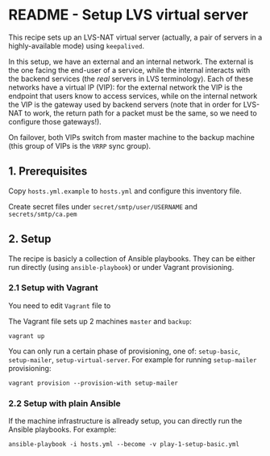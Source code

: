 # README - Setup LVS virtual server

This recipe sets up an LVS-NAT virtual server (actually, a pair of servers in a highly-available mode) using `keepalived`.

In this setup, we have an external and an internal network. The external is the one facing the end-user of a service, while the internal interacts with the backend services (the *real* servers in LVS terminology). Each of these networks have a virtual IP (VIP): for the external network the VIP is the endpoint that users know to access services, while on the internal network the VIP is the gateway used by backend servers (note that in order for LVS-NAT to work, the return path for a packet must be the same, so we need to configure those gateways!).

On failover, both VIPs switch from master machine to the backup machine (this group of VIPs is the `VRRP` sync group).

## 1. Prerequisites

Copy `hosts.yml.example` to `hosts.yml` and configure this inventory file.

Create secret files under `secret/smtp/user/USERNAME` and `secrets/smtp/ca.pem`

## 2. Setup

The recipe is basicly a collection of Ansible playbooks. They can be either run directly (using `ansible-playbook`) or under Vagrant provisioning.

### 2.1 Setup with Vagrant

You need to edit `Vagrant` file to 

The Vagrant file sets up 2 machines `master` and `backup`:

    vagrant up

You can only run a certain phase of provisioning, one of: `setup-basic`, `setup-mailer`, `setup-virtual-server`. For example for running `setup-mailer` provisioning:

    vagrant provision --provision-with setup-mailer

### 2.2 Setup with plain Ansible

If the machine infrastructure is allready setup, you can directly run the Ansible playbooks. For example:

    ansible-playbook -i hosts.yml --become -v play-1-setup-basic.yml

